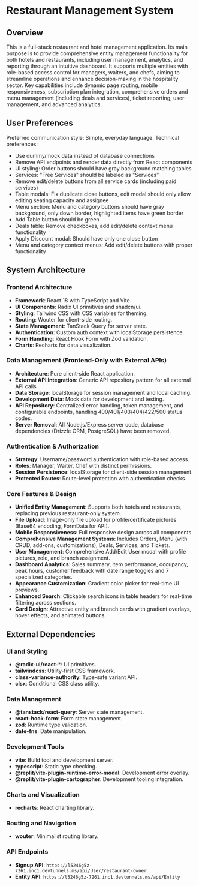 # Restaurant Management System

## Overview
This is a full-stack restaurant and hotel management application. Its main purpose is to provide comprehensive entity management functionality for both hotels and restaurants, including user management, analytics, and reporting through an intuitive dashboard. It supports multiple entities with role-based access control for managers, waiters, and chefs, aiming to streamline operations and enhance decision-making in the hospitality sector. Key capabilities include dynamic page routing, mobile responsiveness, subscription plan integration, comprehensive orders and menu management (including deals and services), ticket reporting, user management, and advanced analytics.

## User Preferences
Preferred communication style: Simple, everyday language.
Technical preferences:
- Use dummy/mock data instead of database connections
- Remove API endpoints and render data directly from React components
- UI styling: Order buttons should have gray background matching tables
- Services: "Free Services" should be labeled as "Services"
- Remove edit/delete buttons from all service cards (including paid services)
- Table modals: Fix duplicate close buttons, edit modal should only allow editing seating capacity and assignee
- Menu section: Menu and category buttons should have gray background, only down border, highlighted items have green border
- Add Table button should be green
- Deals table: Remove checkboxes, add edit/delete context menu functionality
- Apply Discount modal: Should have only one close button
- Menu and category context menus: Add edit/delete buttons with proper functionality

## System Architecture

### Frontend Architecture
- **Framework**: React 18 with TypeScript and Vite.
- **UI Components**: Radix UI primitives and shadcn/ui.
- **Styling**: Tailwind CSS with CSS variables for theming.
- **Routing**: Wouter for client-side routing.
- **State Management**: TanStack Query for server state.
- **Authentication**: Custom auth context with localStorage persistence.
- **Form Handling**: React Hook Form with Zod validation.
- **Charts**: Recharts for data visualization.

### Data Management (Frontend-Only with External APIs)
- **Architecture**: Pure client-side React application.
- **External API Integration**: Generic API repository pattern for all external API calls.
- **Data Storage**: localStorage for session management and local caching.
- **Development Data**: Mock data for development and testing.
- **API Repository**: Centralized error handling, token management, and configurable endpoints, handling 400/401/403/404/422/500 status codes.
- **Server Removal**: All Node.js/Express server code, database dependencies (Drizzle ORM, PostgreSQL) have been removed.

### Authentication & Authorization
- **Strategy**: Username/password authentication with role-based access.
- **Roles**: Manager, Waiter, Chef with distinct permissions.
- **Session Persistence**: localStorage for client-side session management.
- **Protected Routes**: Route-level protection with authentication checks.

### Core Features & Design
- **Unified Entity Management**: Supports both hotels and restaurants, replacing previous restaurant-only system.
- **File Upload**: Image-only file upload for profile/certificate pictures (Base64 encoding, FormData for API).
- **Mobile Responsiveness**: Full responsive design across all components.
- **Comprehensive Management Systems**: Includes Orders, Menu (with CRUD, add-ons, customizations), Deals, Services, and Tickets.
- **User Management**: Comprehensive Add/Edit User modal with profile pictures, role, and branch assignment.
- **Dashboard Analytics**: Sales summary, item performance, occupancy, peak hours, customer feedback with date range toggles and 7 specialized categories.
- **Appearance Customization**: Gradient color picker for real-time UI previews.
- **Enhanced Search**: Clickable search icons in table headers for real-time filtering across sections.
- **Card Design**: Attractive entity and branch cards with gradient overlays, hover effects, and animated buttons.

## External Dependencies

### UI and Styling
- **@radix-ui/react-***: UI primitives.
- **tailwindcss**: Utility-first CSS framework.
- **class-variance-authority**: Type-safe variant API.
- **clsx**: Conditional CSS class utility.

### Data Management
- **@tanstack/react-query**: Server state management.
- **react-hook-form**: Form state management.
- **zod**: Runtime type validation.
- **date-fns**: Date manipulation.

### Development Tools
- **vite**: Build tool and development server.
- **typescript**: Static type checking.
- **@replit/vite-plugin-runtime-error-modal**: Development error overlay.
- **@replit/vite-plugin-cartographer**: Development tooling integration.

### Charts and Visualization
- **recharts**: React charting library.

### Routing and Navigation
- **wouter**: Minimalist routing library.

### API Endpoints
- **Signup API**: `https://l5246g5z-7261.inc1.devtunnels.ms/api/User/restaurant-owner`
- **Entity API**: `https://l5246g5z-7261.inc1.devtunnels.ms/api/Entity`